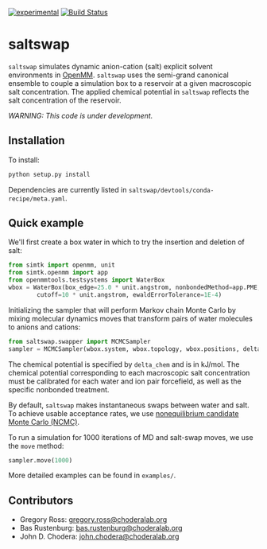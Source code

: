 [![experimental](http://badges.github.io/stability-badges/dist/experimental.svg)](http://github.com/badges/stability-badges)
[![Build Status](https://travis-ci.org/choderalab/saltswap.svg?branch=master)](https://travis-ci.org/choderalab/saltswap/branches)


# saltswap

`saltswap` simulates dynamic anion-cation (salt) explicit solvent environments in [OpenMM](http://openmm.org).
`saltswap` uses the semi-grand canonical ensemble to couple a simulation box to a reservoir at a given macroscopic salt concentration.
The applied chemical potential in `saltswap` reflects the salt concentration of the reservoir.

*WARNING: This code is under development.*

## Installation

To install:
```bash
python setup.py install
```
Dependencies are currently listed in `saltswap/devtools/conda-recipe/meta.yaml`.

## Quick example

We'll first create a box water in which to try the insertion and deletion of salt:
```python
from simtk import openmm, unit
from simtk.openmm import app
from openmmtools.testsystems import WaterBox
wbox = WaterBox(box_edge=25.0 * unit.angstrom, nonbondedMethod=app.PME,
        cutoff=10 * unit.angstrom, ewaldErrorTolerance=1E-4)
```
Initializing the sampler that will perform Markov chain Monte Carlo by mixing
molecular dynamics moves that transform pairs of water molecules to anions and cations:
```python
from saltswap.swapper import MCMCSampler
sampler = MCMCSampler(wbox.system, wbox.topology, wbox.positions, delta_chem=800)
```                      
The chemical potential is specified by `delta_chem` and is in kJ/mol.
The chemical potential corresponding to each macroscopic salt concentration must be calibrated for each water and ion pair forcefield, as well as the specific nonbonded treatment.

By default, `saltswap` makes instantaneous swaps between water and salt.
To achieve usable acceptance rates, we use [nonequilibrium candidate Monte Carlo (NCMC)](http://dx.doi.org/10.1073/pnas.1106094108).

To run a simulation for 1000 iterations of MD and salt-swap moves, we use the `move` method:
```python
sampler.move(1000)
```
More detailed examples can be found in `examples/`.

## Contributors

* Gregory Ross: <gregory.ross@choderalab.org>
* Bas Rustenburg: <bas.rustenburg@choderalab.org>
* John D. Chodera: <john.chodera@choderalab.org>
